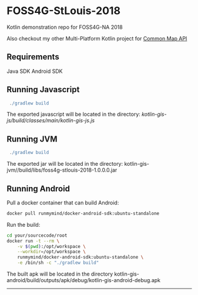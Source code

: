 # FOSS4G-StLouis-2018
Kotlin demonstration repo for FOSS4G-NA 2018

Also checkout my other Multi-Platform Kotlin project for  [Common Map API][1]

## Requirements
Java SDK 
Android SDK

## Running Javascript

```gradle
 ./gradlew build
```

The exported javascript will be located in the directory: *kotlin-gis-js/build/classes/main/kotlin-gis-js.js*


## Running JVM

```gradle
 ./gradlew build
```

The exported jar will be located in the directory: kotlin-gis-jvm//build/libs/foss4g-stlouis-2018-1.0.0.0.jar

## Running Android

Pull a docker container that can build Android:

```bash
docker pull runmymind/docker-android-sdk:ubuntu-standalone
```

Run the build:

```bash
cd your/sourcecode/root
docker run -t --rm \
    -v $(pwd):/opt/workspace \
    --workdir=/opt/workspace \
    runmymind/docker-android-sdk:ubuntu-standalone \
    -e /bin/sh -c "./gradlew build"
```

The built apk will be located in the directory kotlin-gis-android/build/outputs/apk/debug/kotlin-gis-android-debug.apk

----------------------------------------------------
 
 [1]: https://github.com/missioncommand/cmapi-kotlin
